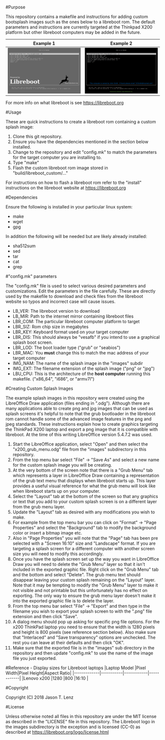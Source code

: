 #Purpose

This repository contains a makefile and instructions for adding custom
bootsplash images such as the ones below to a libreboot rom.  The default
parameters and instructions are currently targeted at the Thinkpad X200
platform but other libreboot computers may be added in the future.

|Example 1|Example 2|
|---------|---------|
|![](images/x200_grey_example.png)|![](images/x200_name_example.png)|

For more info on what libreboot is see <https://libreboot.org>

#Usage

These are quick instructions to create a libreboot rom containing a custom
splash image:

1. Clone this git repository.
2. Ensure you have the dependencies mentioned in the section below installed.
3. Change to the repository and edit "config.mk" to match the parameters for
   the target computer you are installing to.
4. Type "make"
5. Flash the custom libreboot rom image stored in "build/libreboot_custom/..."

For instructions on how to flash a libreboot rom refer to the "install"
instructions on the libreboot website at <https://libreboot.org>

#Dependencies

Ensure the following is installed in your particular linux system:

- make
- wget
- gpg

In addition the following will be needed but are likely already installed:

- sha512sum
- sed
- tar
- cat
- grep

#"config.mk" parameters

The "config.mk" file is used to select various desired parameters and
customizations.  Edit the parameters in the file carefully.  These are directly
used by the makefile to download and check files from the libreboot website so
typos and incorrect case will cause issues.

- LB_VER: The libreboot version to download
- LB_MIR: Path to the internet mirror containing libreboot files
- LBR_COM: The particular libreboot computer platform to target
- LBR_SIZ: Rom chip size in megabytes
- LBR_KEY: Keyboard format used on your target computer
- LBR_DIS: This should always be "vesafb" if you intend to use a graphical
  splash boot screen.
- LBR_LOD: The boot loader type ("grub" or "seabios")
- LBR_MAC: You **must** change this to match the mac address of your target
  computer
- IMG_NAM: The name of the splash image in the "images" subdir
- IMG_EXT: The filename extension of the splash image ("png" or "jpg")
- LBU_CPU: This is the architecture of the **host computer** running this
  makefile. ("x86_64", "i686", or "armv7l")

#Creating Custom Splash Images

The example splash images in this repository were created using the LibreOffice
Draw application (files ending in ".odg").  Although there are many
applications able to create png and jpg images that can be used as splash
screens it's helpful to note that the grub bootloader in the libreboot rom
cannot handle some of the advanced image features in the png and jpeg
standards.  These instructions explain how to create graphics targeting the
ThinkPad X200 laptop and export a png image that it is compatible with
libreboot.  At the time of this writing LibreOffice version 5.4.7.2 was used.

1.  Start the LibreOffice application, select "Open" and then select the
    "x200_grub_menu.odg" file from the "images" subdirectory in this
    repository.
2.  From the top menu bar select "File" -> "Save As" and select a new name for
    the custom splash image you will be creating.
3.  At the very bottom of the screen note that there is a "Grub Menu" tab which
    represents a layer in LibreOffice Draw containing a representation of the
    grub text menu that displays when libreboot starts up.  This layer provides
    a useful visual reference for what the grub menu will look like when
    libreboot starts up on your computer.
4.  Select the "Layout" tab at the bottom of the screen so that any graphics or
    text that you add to your custom splash screen is on a different layer from
    the grub menu layer.
5.  Update the "Layout" tab as desired with any modifications you wish to make.
6.  For example from the top menu bar you can click on "Format" -> "Page
    Properties" and select the "Background" tab to modify the background color
    or insert a bitmap image etc.
7.  Also in "Page Properties" you will note that the "Page" tab has been pre
    selected with a "Screen 16:10" size and "Landscape" format.  If you are
    targeting a splash screen for a different computer with another screen size
    you will need to modify this accordingly.
8.  Once you have the splash screen set up the way you want in LibreOffice Draw
    you will need to delete the "Grub Menu" layer so that it isn't included in
    the exported graphic file.  Right click on the "Grub Menu" tab and the
    bottom and select "Delete".  The grub menu text should disappear leaving
    your custom splash remaining on the "Layout" layer.  Note that it may be
    tempting to modify the "Grub Menu" layer to make it not visible and not
    printable but this unfortunately has no effect on exporting.  The only way
    to ensure the grub menu layer doesn't make it into the exported graphic
    file is to delete the layer.
9.  From the top menu bar select "File" -> "Export" and then type in the
    filename you wish to export your splash screen to with the ".png" file
    extension and then click "Save".
10. A dialog menu should pop up asking for specific png file options.  For the
    x200 ThinkPad laptop you need to ensure that the width is 1280 pixels and
    height is 800 pixels (see reference section below).  Also make sure that
    "Interlaced" and "Save transparency" options are unchecked.  The rest you
    can leave at their defaults and then click "OK".
11. Make sure that the exported file is in the "images" sub directory in the
    repository and then update "config.mk" to use the name of the image file
    you just exported.

#Reference - Display sizes for Libreboot laptops
|Laptop Model |Pixel Width|Pixel Height|Aspect Ratio|
|-------------|-----------|------------|------------|
|Lenovo x200  |1280       |800         |16:10       |

#Copyright

Copyright (C) 2018 Jason T. Lenz

#License

Unless otherwise noted all files in this repository are under the MIT license
as described in the "LICENSE" file in this repository.  The Libreboot logo in
the images subdirectory is the exception and is licensed (CC-0) as described at
<https://libreboot.org/logo/license.html>
